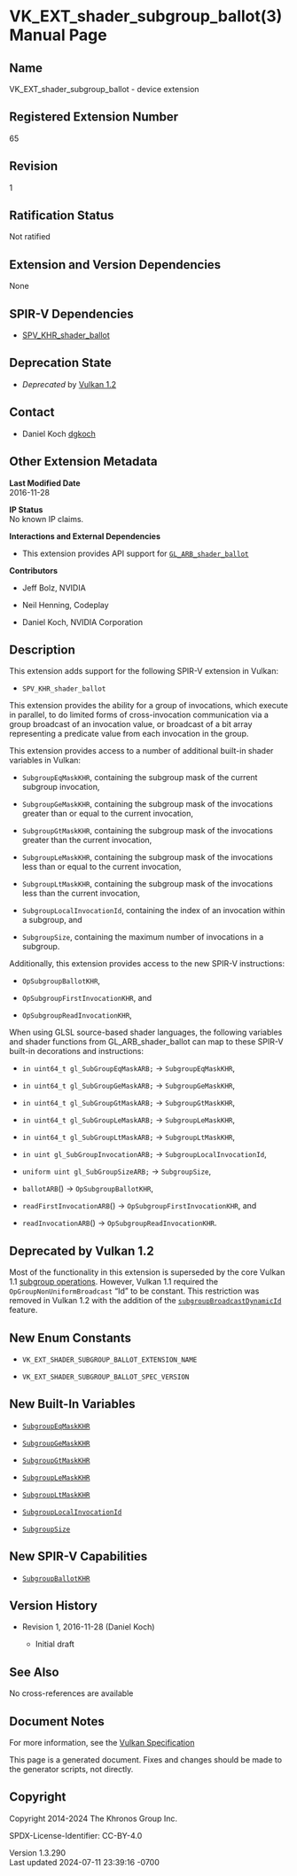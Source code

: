 # VK_EXT_shader_subgroup_ballot(3) Manual Page

## Name

VK_EXT_shader_subgroup_ballot - device extension



## <a href="#_registered_extension_number" class="anchor"></a>Registered Extension Number

65

## <a href="#_revision" class="anchor"></a>Revision

1

## <a href="#_ratification_status" class="anchor"></a>Ratification Status

Not ratified

## <a href="#_extension_and_version_dependencies" class="anchor"></a>Extension and Version Dependencies

None

## <a href="#_spir_v_dependencies" class="anchor"></a>SPIR-V Dependencies

- [SPV_KHR_shader_ballot](https://htmlpreview.github.io/?https://github.com/KhronosGroup/SPIRV-Registry/blob/main/extensions/KHR/SPV_KHR_shader_ballot.html)

## <a href="#_deprecation_state" class="anchor"></a>Deprecation State

- *Deprecated* by <a
  href="https://registry.khronos.org/vulkan/specs/1.3-extensions/html/vkspec.html#versions-1.2-new-features"
  target="_blank" rel="noopener">Vulkan 1.2</a>

## <a href="#_contact" class="anchor"></a>Contact

- Daniel Koch <a
  href="https://github.com/KhronosGroup/Vulkan-Docs/issues/new?body=%5BVK_EXT_shader_subgroup_ballot%5D%20@dgkoch%0A*Here%20describe%20the%20issue%20or%20question%20you%20have%20about%20the%20VK_EXT_shader_subgroup_ballot%20extension*"
  target="_blank" rel="nofollow noopener"><em></em>dgkoch</a>

## <a href="#_other_extension_metadata" class="anchor"></a>Other Extension Metadata

**Last Modified Date**  
2016-11-28

**IP Status**  
No known IP claims.

**Interactions and External Dependencies**  
- This extension provides API support for
  [`GL_ARB_shader_ballot`](https://registry.khronos.org/OpenGL/extensions/ARB/ARB_shader_ballot.txt)

**Contributors**  
- Jeff Bolz, NVIDIA

- Neil Henning, Codeplay

- Daniel Koch, NVIDIA Corporation

## <a href="#_description" class="anchor"></a>Description

This extension adds support for the following SPIR-V extension in
Vulkan:

- `SPV_KHR_shader_ballot`

This extension provides the ability for a group of invocations, which
execute in parallel, to do limited forms of cross-invocation
communication via a group broadcast of an invocation value, or broadcast
of a bit array representing a predicate value from each invocation in
the group.

This extension provides access to a number of additional built-in shader
variables in Vulkan:

- `SubgroupEqMaskKHR`, containing the subgroup mask of the current
  subgroup invocation,

- `SubgroupGeMaskKHR`, containing the subgroup mask of the invocations
  greater than or equal to the current invocation,

- `SubgroupGtMaskKHR`, containing the subgroup mask of the invocations
  greater than the current invocation,

- `SubgroupLeMaskKHR`, containing the subgroup mask of the invocations
  less than or equal to the current invocation,

- `SubgroupLtMaskKHR`, containing the subgroup mask of the invocations
  less than the current invocation,

- `SubgroupLocalInvocationId`, containing the index of an invocation
  within a subgroup, and

- `SubgroupSize`, containing the maximum number of invocations in a
  subgroup.

Additionally, this extension provides access to the new SPIR-V
instructions:

- `OpSubgroupBallotKHR`,

- `OpSubgroupFirstInvocationKHR`, and

- `OpSubgroupReadInvocationKHR`,

When using GLSL source-based shader languages, the following variables
and shader functions from GL_ARB_shader_ballot can map to these SPIR-V
built-in decorations and instructions:

- `in uint64_t gl_SubGroupEqMaskARB;` → `SubgroupEqMaskKHR`,

- `in uint64_t gl_SubGroupGeMaskARB;` → `SubgroupGeMaskKHR`,

- `in uint64_t gl_SubGroupGtMaskARB;` → `SubgroupGtMaskKHR`,

- `in uint64_t gl_SubGroupLeMaskARB;` → `SubgroupLeMaskKHR`,

- `in uint64_t gl_SubGroupLtMaskARB;` → `SubgroupLtMaskKHR`,

- `in uint gl_SubGroupInvocationARB;` → `SubgroupLocalInvocationId`,

- `uniform uint gl_SubGroupSizeARB;` → `SubgroupSize`,

- `ballotARB`() → `OpSubgroupBallotKHR`,

- `readFirstInvocationARB`() → `OpSubgroupFirstInvocationKHR`, and

- `readInvocationARB`() → `OpSubgroupReadInvocationKHR`.

## <a href="#_deprecated_by_vulkan_1_2" class="anchor"></a>Deprecated by Vulkan 1.2

Most of the functionality in this extension is superseded by the core
Vulkan 1.1
<a href="VkPhysicalDeviceSubgroupProperties.html" target="_blank"
rel="noopener">subgroup operations</a>. However, Vulkan 1.1 required the
`OpGroupNonUniformBroadcast` “Id” to be constant. This restriction was
removed in Vulkan 1.2 with the addition of the <a
href="https://registry.khronos.org/vulkan/specs/1.3-extensions/html/vkspec.html#features-subgroupBroadcastDynamicId"
target="_blank"
rel="noopener"><code>subgroupBroadcastDynamicId</code></a> feature.

## <a href="#_new_enum_constants" class="anchor"></a>New Enum Constants

- `VK_EXT_SHADER_SUBGROUP_BALLOT_EXTENSION_NAME`

- `VK_EXT_SHADER_SUBGROUP_BALLOT_SPEC_VERSION`

## <a href="#_new_built_in_variables" class="anchor"></a>New Built-In Variables

- <a
  href="https://registry.khronos.org/vulkan/specs/1.3-extensions/html/vkspec.html#interfaces-builtin-variables-sgeq"
  target="_blank" rel="noopener"><code>SubgroupEqMaskKHR</code></a>

- <a
  href="https://registry.khronos.org/vulkan/specs/1.3-extensions/html/vkspec.html#interfaces-builtin-variables-sgge"
  target="_blank" rel="noopener"><code>SubgroupGeMaskKHR</code></a>

- <a
  href="https://registry.khronos.org/vulkan/specs/1.3-extensions/html/vkspec.html#interfaces-builtin-variables-sggt"
  target="_blank" rel="noopener"><code>SubgroupGtMaskKHR</code></a>

- <a
  href="https://registry.khronos.org/vulkan/specs/1.3-extensions/html/vkspec.html#interfaces-builtin-variables-sgle"
  target="_blank" rel="noopener"><code>SubgroupLeMaskKHR</code></a>

- <a
  href="https://registry.khronos.org/vulkan/specs/1.3-extensions/html/vkspec.html#interfaces-builtin-variables-sglt"
  target="_blank" rel="noopener"><code>SubgroupLtMaskKHR</code></a>

- <a
  href="https://registry.khronos.org/vulkan/specs/1.3-extensions/html/vkspec.html#interfaces-builtin-variables-sgli"
  target="_blank"
  rel="noopener"><code>SubgroupLocalInvocationId</code></a>

- <a
  href="https://registry.khronos.org/vulkan/specs/1.3-extensions/html/vkspec.html#interfaces-builtin-variables-sgs"
  target="_blank" rel="noopener"><code>SubgroupSize</code></a>

## <a href="#_new_spir_v_capabilities" class="anchor"></a>New SPIR-V Capabilities

- <a
  href="https://registry.khronos.org/vulkan/specs/1.3-extensions/html/vkspec.html#spirvenv-capabilities-table-SubgroupBallotKHR"
  target="_blank" rel="noopener"><code>SubgroupBallotKHR</code></a>

## <a href="#_version_history" class="anchor"></a>Version History

- Revision 1, 2016-11-28 (Daniel Koch)

  - Initial draft

## <a href="#_see_also" class="anchor"></a>See Also

No cross-references are available

## <a href="#_document_notes" class="anchor"></a>Document Notes

For more information, see the <a
href="https://registry.khronos.org/vulkan/specs/1.3-extensions/html/vkspec.html#VK_EXT_shader_subgroup_ballot"
target="_blank" rel="noopener">Vulkan Specification</a>

This page is a generated document. Fixes and changes should be made to
the generator scripts, not directly.

## <a href="#_copyright" class="anchor"></a>Copyright

Copyright 2014-2024 The Khronos Group Inc.

SPDX-License-Identifier: CC-BY-4.0

Version 1.3.290  
Last updated 2024-07-11 23:39:16 -0700
